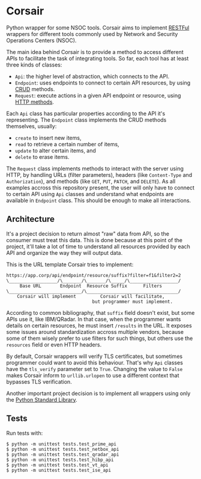 # Corsair
Python wrapper for some NSOC tools.  Corsair aims to implement [RESTFul](https://en.wikipedia.org/wiki/Representational_state_transfer) wrappers for different tools commonly used by Network and Security Operations Centers (NSOC).

The main idea behind Corsair is to provide a method to access different APIs to facilitate the task of integrating tools.  So far, each tool has at least three kinds of classes:

* `Api`: the higher level of abstraction, which connects to the API.
* `Endpoint`: uses endpoints to connect to certain API resources, by using [CRUD](https://en.wikipedia.org/wiki/Create,_read,_update_and_delete) methods.
* `Request`: execute actions in a given API endpoint or resource, using [HTTP methods](https://developer.mozilla.org/en-US/docs/Web/HTTP/Methods).

Each `Api` class has particular properties according to the API it's representing.  The `Endpoint` class implements the CRUD methods themselves, usually:

* `create` to insert new items,
* `read` to retrieve a certain number of items,
* `update` to alter certain items, and
* `delete` to erase items.

The `Request` class implements methods to interact with the server using HTTP, by handling URLs (filter parameters), headers (like `Content-Type` and `Authorization`), and methods (like `GET`, `PUT`, `PATCH`, and `DELETE`).  As all examples accross this repository present, the user will only have to connect to certain API using `Api` classes and understand what endpoints are available in `Endpoint` class.  This should be enough to make all interactions.

## Architecture
It's a project decision to return almost "raw" data from API, so the consumer must treat this data.  This is done because at this point of the project, it'll take a lot of time to understand all resources provided by each API and organize the way they will output data.

This is the URL template Corsair tries to implement:

```
https://app.corp/api/endpoint/resource/suffix?filter=f1&filter2=2
\__________________/\_______/\_______/\_____/\__________________/
     Base URL       Endpoint  Resource Suffix      Filters
\___________________________/\__________________________________/
    Corsair will implement         Corsair will facilitate,
                                but programmer must implement.
```

According to common bibliography, that `suffix` field doesn't exist, but some APIs use it, like IBM/QRadar.  In that case, when the programmer wants details on certain resources, he must insert `/results` in the URL.  It exposes some issues around standardization accross multiple vendors, because some of them wisely prefer to use filters for such things, but others use the `resources` field or even HTTP headers.

By default, Corsair wrappers will verify TLS certificates, but sometimes programmer could want to avoid this behaviour.  That's why `Api` classes have the `tls_verify` parameter set to `True`.  Changing the value to `False` makes Corsair inform to `urllib.urlopen` to use a different context that bypasses TLS verification.

Another important project decision is to implement all wrappers using only the [Python Standard Library](https://docs.python.org/3/library/).


## Tests
Run tests with:

```
$ python -m unittest tests.test_prime_api
$ python -m unittest tests.test_netbox_api
$ python -m unittest tests.test_qradar_api
$ python -m unittest tests.test_hibp_api
$ python -m unittest tests.test_vt_api
$ python -m unittest tests.test_ise_api
```
